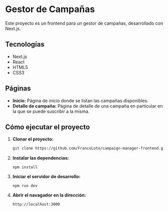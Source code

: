 # Gestor de Campañas

Este proyecto es un frontend para un gestor de campañas, desarrollado con Next.js.

## Tecnologías
- Next.js
- React
- HTML5
- CSS3

## Páginas
- **Inicio:** Página de inicio donde se listan las campañas disponibles.
- **Detalle de campaña:** Página de detalle de una campaña en particular en la que se puede suscribir a la misma.


## Cómo ejecutar el proyecto
1. **Clonar el proyecto:**
   ```bash
   git clone https://github.com/FrancoLoto/campaign-manager-frontend.git

2. **Instalar las dependencias:**
   ```
   npm install

3. **Iniciar el servidor de desarrollo:**
   ```
   npm run dev

4. **Abrir el navagador en la dirección:**
   ```
   http://localhost:3000
